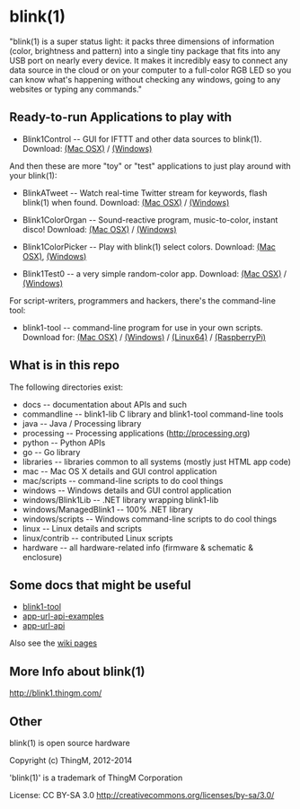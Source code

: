 blink(1)  
========

"blink(1) is a super status light: it packs three dimensions of information 
(color, brightness and pattern) into a single tiny package that fits into 
any USB port on nearly every device. It makes it incredibly easy to connect 
any data source in the cloud or on your computer to a full-color RGB LED so 
you can know what's happening without checking any windows, going to any 
websites or typing any commands."


Ready-to-run Applications to play with
---------------------------------------

- Blink1Control  -- GUI for IFTTT and other data sources to blink(1).  Download:
[(Mac OSX)](http://thingm.com/blink1/downloads/Blink1Control-mac.zip) /
[(Windows)](http://thingm.com/blink1/downloads/Blink1Control-win.zip)


And then these are more "toy" or "test" applications to just play around with your blink(1):
- BlinkATweet -- Watch real-time Twitter stream for keywords, flash blink(1) when found.  Download:
[(Mac OSX)](http://thingm.com/blink1/downloads/BlinkATweet-mac.zip) /
[(Windows)](http://thingm.com/blink1/downloads/BlinkATweet-win.zip)

- Blink1ColorOrgan -- Sound-reactive program, music-to-color, instant disco!  Download:
[(Mac OSX)](http://thingm.com/blink1/downloads/Blink1ColorOrgan-mac.zip) /
[(Windows)](http://thingm.com/blink1/downloads/Blink1ColorOrgan-win.zip)

- Blink1ColorPicker -- Play with blink(1) select colors. Download:
[(Mac OSX)](http://thingm.com/blink1/downloads/Blink1ColorPicker-mac.zip),
[(Windows)](http://thingm.com/blink1/downloads/Blink1ColorPicker-win.zip)

- Blink1Test0 -- a very simple random-color app. Download:
[(Mac OSX)](http://thingm.com/blink1/downloads/Blink1Test0-mac.zip) /
[(Windows)](http://thingm.com/blink1/downloads/Blink1Test0-win.zip)

For script-writers, programmers and hackers, there's the command-line tool:

- blink1-tool -- command-line program for use in your own scripts. Download for: 
[(Mac OSX)](http://thingm.com/blink1/downloads/blink1-tool-mac.zip) / 
[(Windows)](http://thingm.com/blink1/downloads/blink1-tool-win.zip) /
[(Linux64)](http://thingm.com/blink1/downloads/blink1-tool-linux_x86_64.zip) /
[(RaspberryPi)](http://thingm.com/blink1/downloads/blink1-tool-raspi.zip)

What is in this repo
--------------------
The following directories exist:

- docs             -- documentation about APIs and such
- commandline      -- blink1-lib C library and blink1-tool command-line tools
- java             -- Java / Processing library
- processing       -- Processing applications  (http://processing.org)
- python           -- Python APIs
- go               -- Go library
- libraries        -- libraries common to all systems (mostly just HTML app code)
- mac              -- Mac OS X details and GUI control application
- mac/scripts      -- command-line scripts to do cool things
- windows          -- Windows details and GUI control application
- windows/Blink1Lib     -- .NET library wrapping blink1-lib
- windows/ManagedBlink1 -- 100% .NET library
- windows/scripts  -- Windows command-line scripts to do cool things
- linux            -- Linux details and scripts
- linux/contrib    -- contributed Linux scripts
- hardware         -- all hardware-related info (firmware & schematic & enclosure)


Some docs that might be useful
------------------------------

- [blink1-tool](https://github.com/todbot/blink1/blob/master/docs/blink1-tool.md)
- [app-url-api-examples](https://github.com/todbot/blink1/blob/master/docs/app-url-api-examples.md)
- [app-url-api](https://github.com/todbot/blink1/blob/master/docs/app-url-api.md)

Also see the [wiki pages](https://github.com/todbot/blink1/wiki/_pages) 


More Info about blink(1)
------------------------
http://blink1.thingm.com/


Other
-----

blink(1) is open source hardware

Copyright (c) ThingM, 2012-2014

'blink(1)' is a trademark of ThingM Corporation

License: CC BY-SA 3.0
http://creativecommons.org/licenses/by-sa/3.0/

